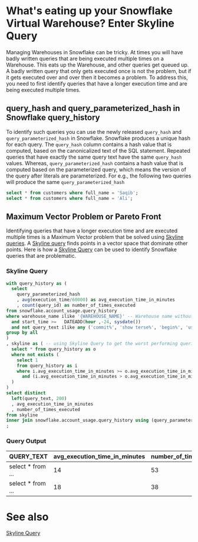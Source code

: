 # What's eating up your Snowflake Virtual Warehouse? Enter Skyline Query

Managing Warehouses in Snowflake can be tricky. At times you will have badly written queries that are being executed multiple times on a Warehouse. This eats up the Warehouse, and other queries get queued up. A badly written query that only gets executed once is not the problem, but if it gets executed over and over then it becomes a problem. To address this, you need to first identify queries that have a longer execution time and are being executed multiple times.

## query_hash and query_parameterized_hash in Snowflake query_history
To identify such queries you can use the newly released `query_hash` and `query_parameterized_hash` in Snowflake. Snowflake produces a unique hash for each query. The `query_hash` column contains a hash value that is computed, based on the canonicalized text of the SQL statement. Repeated queries that have exactly the same query text have the same `query_hash` values. Whereas, `query_parameterized_hash` contains a hash value that is computed based on the parameterized query, which means the version of the query after literals are parameterized. For e.g., the following two queries will produce the same `query_parameterized_hash`

```sql
select * from customers where full_name = 'Saqib';
select * from customers where full_name = 'Ali';
```

## Maximum Vector Problem or Pareto Front
Identifying queries that have a longer execution time and are executed multiple times is a Maximum Vector problem that be solved using [Skyline queries](skyline-query-pareto-set-maxima.md). A [Skyline query](skyline-query-pareto-set-maxima.md) finds points in a vector space that dominate other points. Here is how a [Skyline Query](skyline-query-pareto-set-maxima.md) can be used to identify Snowflake queries that are problematic.

### Skyline Query

```sql
with query_history as (
  select 
    query_parameterized_hash
    , avg(execution_time/60000) as avg_execution_time_in_minutes
    , count(query_id) as number_of_times_executed
from snowflake.account_usage.query_history
where warehouse_name ilike '{WAREHOUSE_NAME}' -- Warehouse name without the curly braces
  and start_time >=   DATEADD(hour ,-24, sysdate())
  and not query_text ilike any ('commit%', 'show terse%', 'begin%', 'use%', 'create sequence%') -- exclude certain types of queries
group by all
)
, skyline as ( -- using Skyline Query to get the worst performing queries that get executed multiple times.
  select * from query_history as o
  where not exists (
    select 1
    from query_history as i
    where i.avg_execution_time_in_minutes >= o.avg_execution_time_in_minutes and i.number_of_times_executed >= o.number_of_times_executed 
      and (i.avg_execution_time_in_minutes > o.avg_execution_time_in_minutes or i.number_of_times_executed > o.number_of_times_executed)
  )
)
select distinct 
  left(query_text, 200)
  , avg_execution_time_in_minutes
  , number_of_times_executed
from skyline
inner join snowflake.account_usage.query_history using (query_parameterized_hash)
;
```

### Query Output

| QUERY_TEXT        | avg_execution_time_in_minutes        | number_of_times_executed |
|-------------------|--------------------------------------|--------------------------|
| select * from ... | 14                                   | 53                       |
| select * from ... | 18                                   | 38                      |


# See also
[Skyline Query](skyline-query-pareto-set-maxima.md)
